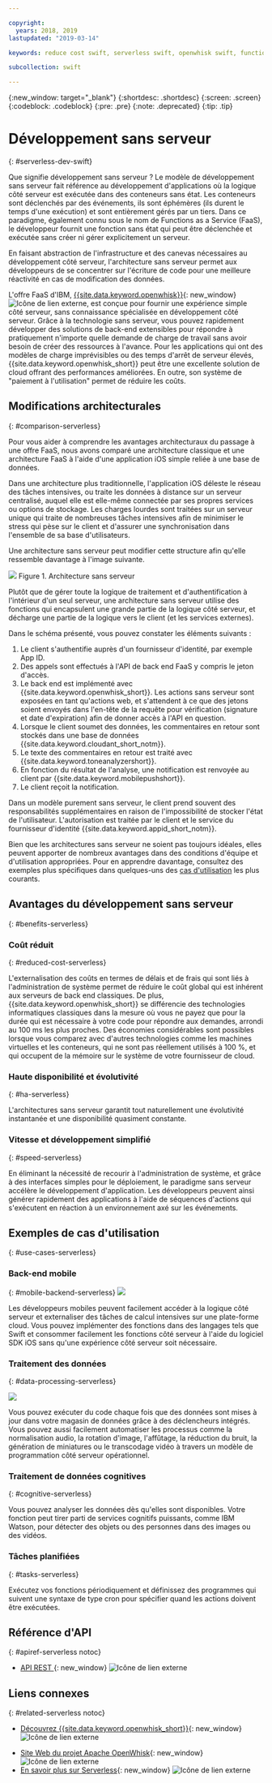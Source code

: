 ```yaml
---

copyright:
  years: 2018, 2019
lastupdated: "2019-03-14"

keywords: reduce cost swift, serverless swift, openwhisk swift, functions swift, faas swift, stateless swift, api reference swift, high availability swift, serverless ios

subcollection: swift

---
```


{:new_window: target="_blank"}
{:shortdesc: .shortdesc}
{:screen: .screen}
{:codeblock: .codeblock}
{:pre: .pre}
{:note: .deprecated}
{:tip: .tip}

# Développement sans serveur
{: #serverless-dev-swift}

Que signifie développement sans serveur ? Le modèle de développement sans serveur fait référence au développement d'applications où la logique côté serveur est exécutée dans des conteneurs sans état. Les conteneurs sont déclenchés par des événements, ils sont éphémères (ils durent le temps d'une exécution) et sont entièrement gérés par un tiers. Dans ce paradigme, également connu sous le nom de Functions as a Service (FaaS), le développeur fournit une fonction sans état qui peut être déclenchée et exécutée sans créer ni gérer explicitement un serveur.

En faisant abstraction de l'infrastructure et des canevas nécessaires au développement côté serveur, l'architecture sans serveur permet aux développeurs de se concentrer sur l'écriture de code pour une meilleure réactivité en cas de modification des données.

L'offre FaaS d'IBM, [{{site.data.keyword.openwhisk}}](https://cloud.ibm.com/openwhisk/){: new_window} ![Icône de lien externe](../../icons/launch-glyph.svg "Icône de lien externe"), est conçue pour fournir une expérience simple côté serveur, sans connaissance spécialisée en développement côté serveur. Grâce à la technologie sans serveur, vous pouvez rapidement développer des solutions de back-end extensibles pour répondre à pratiquement n'importe quelle demande de charge de travail sans avoir besoin de créer des ressources à l'avance. Pour les applications qui ont des modèles de charge imprévisibles ou des temps d'arrêt de serveur élevés, {{site.data.keyword.openwhisk_short}} peut être une excellente solution de cloud offrant des performances améliorées. En outre, son système de "paiement à l'utilisation" permet de réduire les coûts.

## Modifications architecturales
{: #comparison-serverless}

Pour vous aider à comprendre les avantages architecturaux du passage à une offre FaaS, nous avons comparé une architecture classique et une architecture FaaS à l'aide d'une application iOS simple reliée à une base de données.

Dans une architecture plus traditionnelle, l'application iOS déleste le réseau des tâches intensives, ou traite les données à distance sur un serveur centralisé, auquel elle est elle-même connectée par ses propres services ou options de stockage. Les charges lourdes sont traitées sur un serveur unique qui traite de nombreuses tâches intensives afin de minimiser le stress qui pèse sur le client et d'assurer une synchronisation dans l'ensemble de sa base d'utilisateurs.

Une architecture sans serveur peut modifier cette structure afin qu'elle ressemble davantage à l'image suivante.

![](./images/Architecture.png) Figure 1. Architecture sans serveur

Plutôt que de gérer toute la logique de traitement et d'authentification à l'intérieur d'un seul serveur, une architecture sans serveur utilise des fonctions qui encapsulent une grande partie de la logique côté serveur, et décharge une partie de la logique vers le client (et les services externes).

Dans le schéma présenté, vous pouvez constater les éléments suivants :

1. Le client s'authentifie auprès d'un fournisseur d'identité, par exemple App ID.
2. Des appels sont effectués à l'API de back end FaaS y compris le jeton d'accès.
3. Le back end est implémenté avec {{site.data.keyword.openwhisk_short}}. Les actions sans serveur sont exposées en tant qu'actions web, et s'attendent à ce que des jetons soient envoyés dans l'en-tête de la requête pour vérification (signature et date d'expiration) afin de donner accès à l'API en question.
4. Lorsque le client soumet des données, les commentaires en retour sont stockés dans une base de données {{site.data.keyword.cloudant_short_notm}}.
5. Le texte des commentaires en retour est traité avec {{site.data.keyword.toneanalyzershort}}.
6. En fonction du résultat de l'analyse, une notification est renvoyée au client par {{site.data.keyword.mobilepushshort}}.
7. Le client reçoit la notification.

Dans un modèle purement sans serveur, le client prend souvent des responsabilités supplémentaires en raison de l'impossibilité de stocker l'état de l'utilisateur. L'autorisation est traitée par le client et le service du fournisseur d'identité {{site.data.keyword.appid_short_notm}}.

Bien que les architectures sans serveur ne soient pas toujours idéales, elles peuvent apporter de nombreux avantages dans des conditions d'équipe et d'utilisation appropriées. Pour en apprendre davantage, consultez des exemples plus spécifiques dans quelques-uns des [cas d'utilisation](#use_cases) les plus courants.

## Avantages du développement sans serveur
{: #benefits-serverless}

### Coût réduit
{: #reduced-cost-serverless}

L'externalisation des coûts en termes de délais et de frais qui sont liés à l'administration de système permet de réduire le coût global qui est inhérent aux serveurs de back end classiques. De plus, {{site.data.keyword.openwhisk_short}} se différencie des technologies informatiques classiques dans la mesure où vous ne payez que pour la durée qui est nécessaire à votre code pour répondre aux demandes, arrondi au 100 ms les plus proches. Des économies considérables sont possibles lorsque vous comparez avec d'autres technologies comme les machines virtuelles et les conteneurs, qui ne sont pas réellement utilisés à 100 %, et qui occupent de la mémoire sur le système de votre fournisseur de cloud.

### Haute disponibilité et évolutivité
{: #ha-serverless}

L'architectures sans serveur garantit tout naturellement une évolutivité instantanée et une disponibilité quasiment constante.

### Vitesse et développement simplifié
{: #speed-serverless}

En éliminant la nécessité de recourir à l'administration de système, et grâce à des interfaces simples pour le déploiement, le paradigme sans serveur accélère le développement d'application. Les développeurs peuvent ainsi générer rapidement des applications à l'aide de séquences d'actions qui s'exécutent en réaction à un environnement axé sur les événements.

## Exemples de cas d'utilisation
{: #use-cases-serverless}

### Back-end mobile
{: #mobile-backend-serverless}
![](./images/cloud-functions-rest-api-trigger.png)

Les développeurs mobiles peuvent facilement accéder à la logique côté serveur et externaliser des tâches de calcul intensives sur une plate-forme cloud. Vous pouvez implémenter des fonctions dans des langages tels que Swift et consommer facilement les fonctions côté serveur à l'aide du logiciel SDK iOS sans qu'une expérience côté serveur soit nécessaire.

### Traitement des données
{: #data-processing-serverless}

![](./images/cloud-functions-cloudant-trigger.png)

Vous pouvez exécuter du code chaque fois que des données sont mises à jour dans votre magasin de données grâce à des déclencheurs intégrés. Vous pouvez aussi facilement automatiser les processus comme la normalisation audio, la rotation d'image, l'affûtage, la réduction du bruit, la génération de miniatures ou le transcodage vidéo à travers un modèle de programmation côté serveur opérationnel.

### Traitement de données cognitives
{: #cognitive-serverless}

Vous pouvez analyser les données dès qu'elles sont disponibles. Votre fonction peut tirer parti de services cognitifs puissants, comme IBM Watson, pour détecter des objets ou des personnes dans des images ou des vidéos.

### Tâches planifiées
{: #tasks-serverless}

Exécutez vos fonctions périodiquement et définissez des programmes qui suivent une syntaxe de type cron pour spécifier quand les actions doivent être exécutées.

## Référence d'API
{: #apiref-serverless notoc}

<!-- * [REST API Documentation](./openwhisk_reference.html#openwhisk_ref_restapi)-->
* [API REST ](https://cloud.ibm.com/apidocs){: new_window} ![Icône de lien externe](../../icons/launch-glyph.svg "Icône de lien externe")

## Liens connexes
{: #related-serverless notoc}

* [Découvrez {{site.data.keyword.openwhisk_short}}](https://www.ibm.com/cloud/functions){: new_window} ![Icône de lien externe](../../icons/launch-glyph.svg "Icône de lien externe")
<!-- redirects to link above * [{{site.data.keyword.openwhisk_short}} on IBM developerWorks](https://developer.ibm.com/openwhisk/)-->
* [Site Web du projet Apache OpenWhisk](http://openwhisk.org){: new_window} ![Icône de lien externe](../../icons/launch-glyph.svg "Icône de lien externe")
* [En savoir plus sur Serverless](https://martinfowler.com/articles/serverless.html){: new_window} ![Icône de lien externe](../../icons/launch-glyph.svg "Icône de lien externe")
